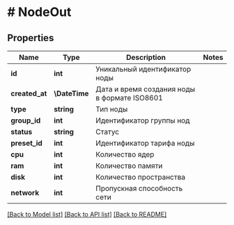 # # NodeOut

## Properties

Name | Type | Description | Notes
------------ | ------------- | ------------- | -------------
**id** | **int** | Уникальный идентификатор ноды |
**created_at** | **\DateTime** | Дата и время создания ноды в формате ISO8601 |
**type** | **string** | Тип ноды |
**group_id** | **int** | Идентификатор группы нод |
**status** | **string** | Статус |
**preset_id** | **int** | Идентификатор тарифа ноды |
**cpu** | **int** | Количество ядер |
**ram** | **int** | Количество памяти |
**disk** | **int** | Количество пространства |
**network** | **int** | Пропускная способность сети |

[[Back to Model list]](../../README.md#models) [[Back to API list]](../../README.md#endpoints) [[Back to README]](../../README.md)
